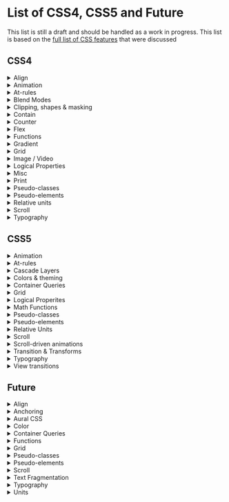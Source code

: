 # List of CSS4, CSS5 and Future

This list is still a draft and should be handled as a work in progress.
This list is based on
the [full list of CSS features](https://docs.google.com/spreadsheets/d/1_zDofLl3nJiNAV2Cn1x-59f4NFE_p-y5_IYjIzKNK6k/edit#gid=0)
that were discussed

## CSS4

<details>
  <summary>Align</summary>

| Property                                                                            | Notes |
|-------------------------------------------------------------------------------------|-------|
| [align-content](https://developer.mozilla.org/en-US/docs/Web/CSS/align-content)     |       |
| [align-items](https://developer.mozilla.org/en-US/docs/Web/CSS/align-items)         |       |
| [align-self](https://developer.mozilla.org/en-US/docs/Web/CSS/align-self)           |       |
| [gap](https://developer.mozilla.org/en-US/docs/Web/CSS/gap)                         |       |
| [justify-content](https://developer.mozilla.org/en-US/docs/Web/CSS/justify-content) |       |
| [justify-items](https://developer.mozilla.org/en-US/docs/Web/CSS/justify-items)     |       |
| [justify-self](https://developer.mozilla.org/en-US/docs/Web/CSS/justify-self)       |       |
| [order](https://developer.mozilla.org/en-US/docs/Web/CSS/order)                     |       |
| [place-content](https://developer.mozilla.org/en-US/docs/Web/CSS/place-content)     |       |
| [place-items](https://developer.mozilla.org/en-US/docs/Web/CSS/place-items)         |       |
| [place-self](https://developer.mozilla.org/en-US/docs/Web/CSS/place-self)           |       |
| [row-gap](https://developer.mozilla.org/en-US/docs/Web/CSS/row-gap)                 |       |

</details>

<details>
  <summary>Animation</summary>

| Property                                                                        | Notes |
|---------------------------------------------------------------------------------|-------|
| [offset](https://developer.mozilla.org/en-US/docs/Web/CSS/offset)               |       |
| [ray()](https://developer.mozilla.org/en-US/docs/Web/CSS/ray)                   |       |
| [transform-box](https://developer.mozilla.org/en-US/docs/Web/CSS/transform-box) |       |
| [will-change](https://developer.mozilla.org/en-US/docs/Web/CSS/will-change)     |       |

</details>

<details>
  <summary>At-rules</summary>

| Property                                                                                    | Notes |
|---------------------------------------------------------------------------------------------|-------|
| [@forced-colors](https://developer.mozilla.org/en-US/docs/Web/CSS/@media/forced-colors)     |       |
| @media range-syntax                                                                         |       |
| [@supports](https://developer.mozilla.org/en-US/docs/Web/CSS/@supports)                     |       |
| [forced-color-adjust](https://developer.mozilla.org/en-US/docs/Web/CSS/forced-color-adjust) |       |

</details>

<details>
  <summary>Blend Modes</summary>

| Property                                                                | Notes |
|-------------------------------------------------------------------------|-------|
| [isolation](https://developer.mozilla.org/en-US/docs/Web/CSS/isolation) |       |

</details>

<details>
  <summary>Clipping, shapes & masking</summary>

| Property                                                                                        | Notes |
|-------------------------------------------------------------------------------------------------|-------|
| [circle()](https://developer.mozilla.org/en-US/docs/Web/CSS/basic-shape/circle)                 |       |
| [clip-path](https://developer.mozilla.org/en-US/docs/Web/CSS/clip-path)                         |       |
| [ellipse()](https://developer.mozilla.org/en-US/docs/Web/CSS/basic-shape/ellipse)               |       |
| [mask-mode](https://developer.mozilla.org/en-US/docs/Web/CSS/mask-mode)                         |       |
| [shape-image-threshold](https://developer.mozilla.org/en-US/docs/Web/CSS/shape-image-threshold) |       |
| [shape-margin](https://developer.mozilla.org/en-US/docs/Web/CSS/shape-margin)                   |       |
| [shape-outside](https://developer.mozilla.org/en-US/docs/Web/CSS/shape-outside)                 |       |

</details>

<details>
  <summary>Contain</summary>

| Property                                                            | Notes |
|---------------------------------------------------------------------|-------|
| [contain](https://developer.mozilla.org/en-US/docs/Web/CSS/contain) |       |

</details>

<details>
  <summary>Counter</summary>

| Property                                                                                              | Notes |
|-------------------------------------------------------------------------------------------------------|-------|
| [@counter-style](https://developer.mozilla.org/en-US/docs/Web/CSS/@counter-style)                     |       |
| [counter-set](https://developer.mozilla.org/en-US/docs/Web/CSS/counter-set)                           |       |
| [fallback (@counter-style)](https://developer.mozilla.org/en-US/docs/Web/CSS/@counter-style/fallback) |       |
| [suffix (@counter-style)](https://developer.mozilla.org/en-US/docs/Web/CSS/@counter-style/suffix)     |       |
| [symbols (@counter-style)](https://developer.mozilla.org/en-US/docs/Web/CSS/@counter-style/symbols)   |       |
| [symbols()](https://developer.mozilla.org/en-US/docs/Web/CSS/symbols)                                 |       |
| [system (@counter-style)](https://developer.mozilla.org/en-US/docs/Web/CSS/@counter-style/system)     |       |

</details>

<details>
  <summary>Flex</summary>

| Property                                                                          | Notes |
|-----------------------------------------------------------------------------------|-------|
| [flex](https://developer.mozilla.org/en-US/docs/Web/CSS/flex)                     |       |
| flex_value#fr                                                                     |       |
| [flex-basis](https://developer.mozilla.org/en-US/docs/Web/CSS/flex-basis)         |       |
| [flex-direction](https://developer.mozilla.org/en-US/docs/Web/CSS/flex-direction) |       |
| [flex-flow](https://developer.mozilla.org/en-US/docs/Web/CSS/flex-flow)           |       |
| [flex-grow](https://developer.mozilla.org/en-US/docs/Web/CSS/flex-grow)           |       |
| [flex-shrink](https://developer.mozilla.org/en-US/docs/Web/CSS/flex-shrink)       |       |
| [flex-wrap](https://developer.mozilla.org/en-US/docs/Web/CSS/flex-wrap)           |       |

</details>

<details>
  <summary>Functions</summary>

| Property                                                                               | Notes |
|----------------------------------------------------------------------------------------|-------|
| [clamp()](https://developer.mozilla.org/en-US/docs/Web/CSS/clamp)                      |       |
| [env()](https://developer.mozilla.org/en-US/docs/Web/CSS/env)                          |       |
| [fit-content](https://developer.mozilla.org/en-US/docs/Web/CSS/fit-content)            |       |
| [fit-content()](https://developer.mozilla.org/en-US/docs/Web/CSS/fit-content_function) |       |
| [max()](https://developer.mozilla.org/en-US/docs/Web/CSS/max)                          |       |
| [min()](https://developer.mozilla.org/en-US/docs/Web/CSS/min)                          |       |
| [minmax()](https://developer.mozilla.org/en-US/docs/Web/CSS/minmax)                    |       |
| [repeat()](https://developer.mozilla.org/en-US/docs/Web/CSS/repeat)                    |       |
| [var(), --*](https://developer.mozilla.org/en-US/docs/Web/CSS/var)                     |       |

</details>

<details>
  <summary>Gradient</summary>

| Property                                                                                     | Notes |
|----------------------------------------------------------------------------------------------|-------|
| [conic-gradient()](https://developer.mozilla.org/en-US/docs/Web/CSS/gradient/conic-gradient) |       |

</details>

<details>
  <summary>Grid</summary>

| Property                                                                                        | Notes |
|-------------------------------------------------------------------------------------------------|-------|
| [grid](https://developer.mozilla.org/en-US/docs/Web/CSS/grid)                                   |       |
| [grid-area](https://developer.mozilla.org/en-US/docs/Web/CSS/grid-area)                         |       |
| [grid-auto-columns](https://developer.mozilla.org/en-US/docs/Web/CSS/grid-auto-columns)         |       |
| [grid-auto-flow](https://developer.mozilla.org/en-US/docs/Web/CSS/grid-auto-flow)               |       |
| [grid-auto-rows](https://developer.mozilla.org/en-US/docs/Web/CSS/grid-auto-rows)               |       |
| [grid-column](https://developer.mozilla.org/en-US/docs/Web/CSS/grid-column)                     |       |
| [grid-column-end](https://developer.mozilla.org/en-US/docs/Web/CSS/grid-column-end)             |       |
| [grid-column-start](https://developer.mozilla.org/en-US/docs/Web/CSS/grid-column-start)         |       |
| [grid-row](https://developer.mozilla.org/en-US/docs/Web/CSS/grid-row)                           |       |
| [grid-row-end](https://developer.mozilla.org/en-US/docs/Web/CSS/grid-row-end)                   |       |
| [grid-row-start](https://developer.mozilla.org/en-US/docs/Web/CSS/grid-row-start)               |       |
| [grid-template](https://developer.mozilla.org/en-US/docs/Web/CSS/grid-template)                 |       |
| [grid-template-areas](https://developer.mozilla.org/en-US/docs/Web/CSS/grid-template-areas)     |       |
| [grid-template-columns](https://developer.mozilla.org/en-US/docs/Web/CSS/grid-template-columns) |       |
| [grid-template-rows](https://developer.mozilla.org/en-US/docs/Web/CSS/grid-template-rows)       |       |

</details>

<details>
  <summary>Image / Video</summary>

| Property                                                                               | Notes |
|----------------------------------------------------------------------------------------|-------|
| [aspect-ratio](https://developer.mozilla.org/en-US/docs/Web/CSS/aspect-ratio)          |       |
| [cross-fade()](https://developer.mozilla.org/en-US/docs/Web/CSS/cross-fade)            |       |
| [image-orientation](https://developer.mozilla.org/en-US/docs/Web/CSS/image-orientatio) |       |
| [image-resolution](https://developer.mozilla.org/en-US/docs/Web/CSS/image-resolution)  |       |
| [image-set()](https://developer.mozilla.org/en-US/docs/Web/CSS/image/image-set)        |       |

</details>

<details>
  <summary>Logical Properties</summary>

| Property                                                                                                  | Notes |
|-----------------------------------------------------------------------------------------------------------|-------|
| [block-size](https://developer.mozilla.org/en-US/docs/Web/CSS/block-size)                                 |       |
| [border-block](https://developer.mozilla.org/en-US/docs/Web/CSS/border-block)                             |       |
| [border-block-color](https://developer.mozilla.org/en-US/docs/Web/CSS/border-block-color)                 |       |
| [border-block-end](https://developer.mozilla.org/en-US/docs/Web/CSS/border-block-end)                     |       |
| [border-block-end-color](https://developer.mozilla.org/en-US/docs/Web/CSS/border-block-end-color)         |       |
| [border-block-end-style](https://developer.mozilla.org/en-US/docs/Web/CSS/border-block-end-style)         |       |
| [border-block-end-width](https://developer.mozilla.org/en-US/docs/Web/CSS/border-block-end-width)         |       |
| [border-block-start](https://developer.mozilla.org/en-US/docs/Web/CSS/border-block-start)                 |       |
| [border-block-start-color](https://developer.mozilla.org/en-US/docs/Web/CSS/border-block-start-color)     |       |
| [border-block-start-style](https://developer.mozilla.org/en-US/docs/Web/CSS/border-block-start-style)     |       |
| [border-block-start-width](https://developer.mozilla.org/en-US/docs/Web/CSS/border-block-start-width)     |       |
| [border-block-style](https://developer.mozilla.org/en-US/docs/Web/CSS/border-block-style)                 |       |
| [border-block-width](https://developer.mozilla.org/en-US/docs/Web/CSS/border-block-width)                 |       |
| [border-end-end-radius](https://developer.mozilla.org/en-US/docs/Web/CSS/border-end-end-radius)           |       |
| [border-end-start-radius](https://developer.mozilla.org/en-US/docs/Web/CSS/border-end-start-radius)       |       |
| [border-inline](https://developer.mozilla.org/en-US/docs/Web/CSS/border-inline)                           |       |
| [border-inline-color](https://developer.mozilla.org/en-US/docs/Web/CSS/border-inline-color)               |       |
| [border-inline-end](https://developer.mozilla.org/en-US/docs/Web/CSS/border-inline-end)                   |       |
| [border-inline-end-color](https://developer.mozilla.org/en-US/docs/Web/CSS/border-inline-end-color)       |       |
| [border-inline-end-style](https://developer.mozilla.org/en-US/docs/Web/CSS/border-inline-end-style)       |       |
| [border-inline-end-width](https://developer.mozilla.org/en-US/docs/Web/CSS/border-inline-end-width)       |       |
| [border-inline-start](https://developer.mozilla.org/en-US/docs/Web/CSS/border-inline-start)               |       |
| [border-inline-start-color](https://developer.mozilla.org/en-US/docs/Web/CSS/border-inline-start-color)   |       |
| [border-inline-start-style](https://developer.mozilla.org/en-US/docs/Web/CSS/border-inline-start-style)   |       |
| [border-inline-start-width](https://developer.mozilla.org/en-US/docs/Web/CSS/border-inline-start-width)   |       |
| [border-inline-style](https://developer.mozilla.org/en-US/docs/Web/CSS/border-inline-style)               |       |
| [border-inline-width](https://developer.mozilla.org/en-US/docs/Web/CSS/border-inline-width)               |       |
| [border-start-end-radius](https://developer.mozilla.org/en-US/docs/Web/CSS/border-start-end-radius)       |       |
| [border-start-start-radius](https://developer.mozilla.org/en-US/docs/Web/CSS/border-start-start-radius)   |       |
| [inline-size](https://developer.mozilla.org/en-US/docs/Web/CSS/inline-size)                               |       |
| [margin-block](https://developer.mozilla.org/en-US/docs/Web/CSS/margin-block)                             |       |
| [margin-block-end](https://developer.mozilla.org/en-US/docs/Web/CSS/margin-block-end)                     |       |
| [margin-block-start](https://developer.mozilla.org/en-US/docs/Web/CSS/margin-block-start)                 |       |
| [margin-inline](https://developer.mozilla.org/en-US/docs/Web/CSS/margin-inline)                           |       |
| [margin-inline-end](https://developer.mozilla.org/en-US/docs/Web/CSS/margin-inline-end)                   |       |
| [margin-inline-start](https://developer.mozilla.org/en-US/docs/Web/CSS/margin-inline-start)               |       |
| [max-block-size](https://developer.mozilla.org/en-US/docs/Web/CSS/max-block-size)                         |       |
| [max-inline-size](https://developer.mozilla.org/en-US/docs/Web/CSS/max-inline-size)                       |       |
| [min-block-size](https://developer.mozilla.org/en-US/docs/Web/CSS/min-block-size)                         |       |
| [min-inline-size](https://developer.mozilla.org/en-US/docs/Web/CSS/min-inline-size)                       |       |
| [overflow-block](https://developer.mozilla.org/en-US/docs/Web/CSS/overflow-block)                         |       |
| [overflow-inline](https://developer.mozilla.org/en-US/docs/Web/CSS/overflow-inline)                       |       |
| [overscroll-behavior-block](https://developer.mozilla.org/en-US/docs/Web/CSS/overscroll-behavior-block)   |       |
| [overscroll-behavior-inline](https://developer.mozilla.org/en-US/docs/Web/CSS/overscroll-behavior-inline) |       |
| [padding-block](https://developer.mozilla.org/en-US/docs/Web/CSS/padding-block)                           |       |
| [padding-block-end](https://developer.mozilla.org/en-US/docs/Web/CSS/padding-block-end)                   |       |
| [padding-block-start](https://developer.mozilla.org/en-US/docs/Web/CSS/padding-block-start)               |       |
| [padding-inline](https://developer.mozilla.org/en-US/docs/Web/CSS/padding-inline)                         |       |
| [padding-inline-end](https://developer.mozilla.org/en-US/docs/Web/CSS/padding-inline-end)                 |       |
| [padding-inline-start](https://developer.mozilla.org/en-US/docs/Web/CSS/padding-inline-start)             |       |
| [writing-mode](https://developer.mozilla.org/en-US/docs/Web/CSS/writing-mode)                             |       |

</details>

<details>
  <summary>Misc</summary>

| Property                                                                      | Notes |
|-------------------------------------------------------------------------------|-------|
| [all](https://developer.mozilla.org/en-US/docs/Web/CSS/all)                   |       |
| caret                                                                         |       |
| [caret-color](https://developer.mozilla.org/en-US/docs/Web/CSS/caret-color)   |       |
| caret-shape                                                                   |       |
| [touch-action](https://developer.mozilla.org/en-US/docs/Web/CSS/touch-action) |       |
| [unset](https://developer.mozilla.org/en-US/docs/Web/CSS/unset)               |       |
| [user-select](https://developer.mozilla.org/en-US/docs/Web/CSS/user-select)   |       |
| [revert](https://developer.mozilla.org/en-US/docs/Web/CSS/revert)             |       |

</details>

<details>
  <summary>Print</summary>

| Property                                                                                            | Notes |
|-----------------------------------------------------------------------------------------------------|-------|
| [page-orientation (@page)](https://developer.mozilla.org/en-US/docs/Web/CSS/@page/page-orientation) |       |
| [print-color-adjust](https://developer.mozilla.org/en-US/docs/Web/CSS/print-color-adjust)           |       |

</details>

<details>
  <summary>Pseudo-classes</summary>

| Property                                                                          | Notes |
|-----------------------------------------------------------------------------------|-------|
| [:current](https://developer.mozilla.org/en-US/docs/Web/CSS/:current)             |       |
| [:defined](https://developer.mozilla.org/en-US/docs/Web/CSS/:defined)             |       |
| [:dir](https://developer.mozilla.org/en-US/docs/Web/CSS/:dir)                     |       |
| [:focus-visible](https://developer.mozilla.org/en-US/docs/Web/CSS/:focus-visible) |       |
| [:focus-within](https://developer.mozilla.org/en-US/docs/Web/CSS/:focus-within)   |       |
| [:fullscreen](https://developer.mozilla.org/en-US/docs/Web/CSS/:fullscreen)       |       |
| [:future](https://developer.mozilla.org/en-US/docs/Web/CSS/:future)               |       |
| [:host-context()](https://developer.mozilla.org/en-US/docs/Web/CSS/:host-context) |       |
| [:host()](https://developer.mozilla.org/en-US/docs/Web/CSS/:host_function)        |       |
| [:paused](https://developer.mozilla.org/en-US/docs/Web/CSS/:paused)               |       |
| [:playing](https://developer.mozilla.org/en-US/docs/Web/CSS/:playing)             |       |
| [:user-invalid](https://developer.mozilla.org/en-US/docs/Web/CSS/:user-invalid)   |       |
| [:user-valid](https://developer.mozilla.org/en-US/docs/Web/CSS/:user-valid)       |       |

</details>

<details>
  <summary>Pseudo-elements</summary>

| Property                                                                      | Notes |
|-------------------------------------------------------------------------------|-------|
| [::backdrop](https://developer.mozilla.org/en-US/docs/Web/CSS/::backdrop)     |       |
| [::cue](https://developer.mozilla.org/en-US/docs/Web/CSS/::cue)               |       |
| [::cue-region](https://developer.mozilla.org/en-US/docs/Web/CSS/::cue-region) |       |
| [::part](https://developer.mozilla.org/en-US/docs/Web/CSS/::part)             |       |
| [::slotted](https://developer.mozilla.org/en-US/docs/Web/CSS/::slotted)       |       |

</details>

<details>
  <summary>Relative units</summary>

| Property                                                                                                       | Notes |
|----------------------------------------------------------------------------------------------------------------|-------|
| [length#vb](https://developer.mozilla.org/en-US/docs/Web/CSS/length#relative_length_units_based_on_viewport)   |       |
| [length#vh](https://developer.mozilla.org/en-US/docs/Web/CSS/length#relative_length_units_based_on_viewport)   |       |
| [length#vi](https://developer.mozilla.org/en-US/docs/Web/CSS/length#relative_length_units_based_on_viewport)   |       |
| [length#vmax](https://developer.mozilla.org/en-US/docs/Web/CSS/length#relative_length_units_based_on_viewport) |       |
| [length#vmin](https://developer.mozilla.org/en-US/docs/Web/CSS/length#relative_length_units_based_on_viewport) |       |
| [length#vw](https://developer.mozilla.org/en-US/docs/Web/CSS/length#relative_length_units_based_on_viewport)   |       |

</details>

<details>
  <summary>Scroll</summary>

| Property                                                                                                    | Notes |
|-------------------------------------------------------------------------------------------------------------|-------|
| [overflow-anchor](https://developer.mozilla.org/en-US/docs/Web/CSS/overflow-anchor)                         |       |
| [overscroll-behavior](https://developer.mozilla.org/en-US/docs/Web/CSS/overscroll-behavior)                 |       |
| [overscroll-behavior-x](https://developer.mozilla.org/en-US/docs/Web/CSS/overscroll-behavior-x)             |       |
| [overscroll-behavior-y](https://developer.mozilla.org/en-US/docs/Web/CSS/overscroll-behavior-y)             |       |
| [scroll-behavior](https://developer.mozilla.org/en-US/docs/Web/CSS/scroll-behavior)                         |       |
| [scroll-margin](https://developer.mozilla.org/en-US/docs/Web/CSS/scroll-margin)                             |       |
| [scroll-margin-block](https://developer.mozilla.org/en-US/docs/Web/CSS/scroll-margin-block)                 |       |
| [scroll-margin-block-end](https://developer.mozilla.org/en-US/docs/Web/CSS/scroll-margin-block-end)         |       |
| [scroll-margin-block-start](https://developer.mozilla.org/en-US/docs/Web/CSS/scroll-margin-block-start)     |       |
| [scroll-margin-bottom](https://developer.mozilla.org/en-US/docs/Web/CSS/scroll-margin-bottom)               |       |
| [scroll-margin-inline](https://developer.mozilla.org/en-US/docs/Web/CSS/scroll-margin-inline)               |       |
| [scroll-margin-inline-end](https://developer.mozilla.org/en-US/docs/Web/CSS/scroll-margin-inline-end)       |       |
| [scroll-margin-inline-start](https://developer.mozilla.org/en-US/docs/Web/CSS/scroll-margin-inline-start)   |       |
| [scroll-margin-left](https://developer.mozilla.org/en-US/docs/Web/CSS/scroll-margin-left)                   |       |
| [scroll-margin-right](https://developer.mozilla.org/en-US/docs/Web/CSS/scroll-margin-right)                 |       |
| [scroll-margin-top](https://developer.mozilla.org/en-US/docs/Web/CSS/scroll-margin-top)                     |       |
| [scroll-padding](https://developer.mozilla.org/en-US/docs/Web/CSS/scroll-padding)                           |       |
| [scroll-padding-block](https://developer.mozilla.org/en-US/docs/Web/CSS/scroll-padding-block)               |       |
| [scroll-padding-block-end](https://developer.mozilla.org/en-US/docs/Web/CSS/scroll-padding-block-end)       |       |
| [scroll-padding-block-start](https://developer.mozilla.org/en-US/docs/Web/CSS/scroll-padding-block-start)   |       |
| [scroll-padding-bottom](https://developer.mozilla.org/en-US/docs/Web/CSS/scroll-padding-bottom)             |       |
| [scroll-padding-inline](https://developer.mozilla.org/en-US/docs/Web/CSS/scroll-padding-inline)             |       |
| [scroll-padding-inline-end](https://developer.mozilla.org/en-US/docs/Web/CSS/scroll-padding-inline-end)     |       |
| [scroll-padding-inline-start](https://developer.mozilla.org/en-US/docs/Web/CSS/scroll-padding-inline-start) |       |
| [scroll-padding-left](https://developer.mozilla.org/en-US/docs/Web/CSS/scroll-padding-left)                 |       |
| [scroll-padding-right](https://developer.mozilla.org/en-US/docs/Web/CSS/scroll-padding-right)               |       |
| [scroll-padding-top](https://developer.mozilla.org/en-US/docs/Web/CSS/scroll-padding-top)                   |       |
| [scroll-snap-align](https://developer.mozilla.org/en-US/docs/Web/CSS/scroll-snap-align)                     |       |
| [scroll-snap-stop](https://developer.mozilla.org/en-US/docs/Web/CSS/scroll-snap-stop)                       |       |
| [scroll-snap-type](https://developer.mozilla.org/en-US/docs/Web/CSS/scroll-snap-type)                       |       |

</details>


<details>
  <summary>Typography</summary>

| Property                                                                                                                  | Notes |
|---------------------------------------------------------------------------------------------------------------------------|-------|
| @annotation                                                                                                               |       |
| @character-variant                                                                                                        |       |
| [@font-feature-values](https://developer.mozilla.org/en-US/docs/Web/CSS/@font-feature-values)                             |       |
| [@font-palette-values](https://developer.mozilla.org/en-US/docs/Web/CSS/@font-palette-values)                             |       |
| @ornaments                                                                                                                |       |
| @styleset                                                                                                                 |       |
| @stylistic                                                                                                                |       |
| @swash                                                                                                                    |       |
| [-webkit-line-clamp](https://developer.mozilla.org/en-US/docs/Web/CSS/-webkit-line-clamp)                                 |       |
| annotation()                                                                                                              |       |
| [base-palette (@font-palette-values)](https://developer.mozilla.org/en-US/docs/Web/CSS/@font-palette-values/base-palette) |       |
| character-variant()                                                                                                       |       |
| [local()](https://developer.mozilla.org/en-US/docs/Web/CSS/@font-face)                                                    |       |
| [font-family (@font-palette-values)](https://developer.mozilla.org/en-US/docs/Web/CSS/@font-palette-values)               |       |
| [font-optical-sizing](https://developer.mozilla.org/en-US/docs/Web/CSS/font-optical-sizing)                               |       |
| [font-palette](https://developer.mozilla.org/en-US/docs/Web/CSS/font-palette)                                             |       |
| [font-synthesis](https://developer.mozilla.org/en-US/docs/Web/CSS/font-synthesis)                                         |       |
| [font-synthesis-small-caps](https://developer.mozilla.org/en-US/docs/Web/CSS/font-synthesis-small-caps)                   |       |
| [font-synthesis-style](https://developer.mozilla.org/en-US/docs/Web/CSS/font-synthesis-style)                             |       |
| [font-synthesis-weight](https://developer.mozilla.org/en-US/docs/Web/CSS/font-synthesis-weight)                           |       |
| [font-variant](https://developer.mozilla.org/en-US/docs/Web/CSS/font-variant)                                             |       |
| [font-variant (@font-face)](https://developer.mozilla.org/en-US/docs/Web/CSS/@font-face)                                  |       |
| [font-variant-alternates](https://developer.mozilla.org/en-US/docs/Web/CSS/font-variant-alternates)                       |       |
| [font-variant-caps](https://developer.mozilla.org/en-US/docs/Web/CSS/font-variant-caps)                                   |       |
| [font-variant-east-asian](https://developer.mozilla.org/en-US/docs/Web/CSS/font-variant-east-asian)                       |       |
| [font-variant-emoji](https://developer.mozilla.org/en-US/docs/Web/CSS/font-variant-emoji)                                 |       |
| [font-variant-ligatures](https://developer.mozilla.org/en-US/docs/Web/CSS/font-variant-ligatures)                         |       |
| [font-variant-numeric](https://developer.mozilla.org/en-US/docs/Web/CSS/font-variant-numeric)                             |       |
| [font-variant-position](https://developer.mozilla.org/en-US/docs/Web/CSS/font-variant-position)                           |       |
| [font-variation-settings](https://developer.mozilla.org/en-US/docs/Web/CSS/font-variation-settings)                       |       |
| [font-variation-settings (@font-face)](https://developer.mozilla.org/en-US/docs/Web/CSS/@font-face)                       |       |
| [hanging-punctuation](https://developer.mozilla.org/en-US/docs/Web/CSS/hanging-punctuation)                               |       |
| [hyphens](https://developer.mozilla.org/en-US/docs/Web/CSS/hyphens)                                                       |       |
| [line-gap-override (@font-face)](https://developer.mozilla.org/en-US/docs/Web/CSS/@font-face)                             |       |
| styleset()                                                                                                                |       |
| stylistic()                                                                                                               |       |
| swash()                                                                                                                   |       |
| [text-combine-upright](https://developer.mozilla.org/en-US/docs/Web/CSS/text-combine-upright)                             |       |
| [text-decoration-color](https://developer.mozilla.org/en-US/docs/Web/CSS/text-decoration-color)                           |       |
| [text-decoration-line](https://developer.mozilla.org/en-US/docs/Web/CSS/text-decoration-line)                             |       |
| [text-decoration-skip](https://developer.mozilla.org/en-US/docs/Web/CSS/text-decoration-skip)                             |       |
| [text-decoration-skip-ink](https://developer.mozilla.org/en-US/docs/Web/CSS/text-decoration-skip-ink)                     |       |
| [text-decoration-style](https://developer.mozilla.org/en-US/docs/Web/CSS/text-decoration-style)                           |       |
| [text-decoration-thickness](https://developer.mozilla.org/en-US/docs/Web/CSS/text-decoration-thickness)                   |       |
| [text-emphasis](https://developer.mozilla.org/en-US/docs/Web/CSS/text-emphasis)                                           |       |
| [text-emphasis-color](https://developer.mozilla.org/en-US/docs/Web/CSS/text-emphasis-color)                               |       |
| [text-emphasis-position](https://developer.mozilla.org/en-US/docs/Web/CSS/text-emphasis-position)                         |       |
| [text-emphasis-style](https://developer.mozilla.org/en-US/docs/Web/CSS/text-emphasis-style)                               |       |
| [text-orientation](https://developer.mozilla.org/en-US/docs/Web/CSS/text-orientation)                                     |       |
| [text-underline-offset](https://developer.mozilla.org/en-US/docs/Web/CSS/text-underline-offset)                           |       |
| [text-underline-position](https://developer.mozilla.org/en-US/docs/Web/CSS/text-underline-position)                       |       |
| ornaments()                                                                                                               |       |

</details>

## CSS5

<details>
  <summary>Animation</summary>

| Property                                                                                        | Notes |
|-------------------------------------------------------------------------------------------------|-------|
| [animation-composition](https://developer.mozilla.org/en-US/docs/Web/CSS/animation-composition) |       |
| [offset-anchor](https://developer.mozilla.org/en-US/docs/Web/CSS/offset-anchor)                 |       |
| [offset-distance](https://developer.mozilla.org/en-US/docs/Web/CSS/offset-distance)             |       |
| [offset-path](https://developer.mozilla.org/en-US/docs/Web/CSS/offset-path)                     |       |
| [offset-position](https://developer.mozilla.org/en-US/docs/Web/CSS/offset-position)             |       |
| [offset-rotate](https://developer.mozilla.org/en-US/docs/Web/CSS/offset-rotate)                 |       |

</details>

<details>
  <summary>At-rules</summary>

| Property                                                                                                                        | Notes |
|---------------------------------------------------------------------------------------------------------------------------------|-------|
| @custom-media                                                                                                                   |       |
| [@layer](https://developer.mozilla.org/en-US/docs/Web/CSS/@layer)                                                               |       |
| [@scope](https://developer.mozilla.org/en-US/docs/Web/CSS/@scope)                                                               |       |
| [@scope :scope](https://developer.mozilla.org/en-US/docs/Web/CSS/:scope)                                                        |       |
| [@starting-style](https://developer.mozilla.org/en-US/docs/Web/CSS/@starting-style)                                             |       |
| [@supports selector()](https://developer.mozilla.org/en-US/docs/Web/CSS/@supports)                                              |       |
| [override-colors (@font-palette-values)](https://developer.mozilla.org/en-US/docs/Web/CSS/@font-palette-values/override-colors) |       |
| [syntax (@property)](https://developer.mozilla.org/en-US/docs/Web/CSS/@property)                                                |       |

</details>

<details>
  <summary>Cascade Layers</summary>

| Property                                                                      | Notes |
|-------------------------------------------------------------------------------|-------|
| [layer()](https://developer.mozilla.org/en-US/docs/Web/CSS/@layer)            |       |
| [layer() (@import)](https://developer.mozilla.org/en-US/docs/Web/CSS/@layer)  |       |
| [revert-layer](https://developer.mozilla.org/en-US/docs/Web/CSS/revert-layer) |       |

</details>

<details>
  <summary>Colors & theming</summary>

| Property                                                                                                                                    | Notes |
|---------------------------------------------------------------------------------------------------------------------------------------------|-------|
| [accent-color](https://developer.mozilla.org/en-US/docs/Web/CSS/accent-color)                                                               |       |
| [color-scheme](https://developer.mozilla.org/en-US/docs/Web/CSS/color-scheme)                                                               |       |
| [color-mix()](https://developer.mozilla.org/en-US/docs/Web/CSS/color_value/color-mix)                                                       |       |
| [color() - display-p3, rec2020, a98, prophoto, xyz, xyz-d50, xyz-d65](https://developer.mozilla.org/en-US/docs/Web/CSS/color_value/color)   |       |
| [color(from ...) - relative color syntax](https://developer.mozilla.org/en-US/docs/Web/CSS/color_value/color)                               |       |
| [Hue interpolation (gradients "in" syntax, "hue longer" syntax)](https://developer.mozilla.org/en-US/docs/Web/CSS/hue-interpolation-method) |       |
| [hwb()](https://developer.mozilla.org/en-US/docs/Web/CSS/color_value/hwb)                                                                   |       |
| [oklab()](https://developer.mozilla.org/en-US/docs/Web/CSS/color_value/oklab)                                                               |       |
| [oklch()](https://developer.mozilla.org/en-US/docs/Web/CSS/color_value/oklch)                                                               |       |
| [lab()](https://developer.mozilla.org/en-US/docs/Web/CSS/color_value/lab)                                                                   |       |
| [lch()](https://developer.mozilla.org/en-US/docs/Web/CSS/color_value/lch)                                                                   |       |

</details>

<details>
  <summary>Container Queries</summary>

| Property                                                                                                                                                   | Notes |
|------------------------------------------------------------------------------------------------------------------------------------------------------------|-------|
| [length#cqw, cqi, cqb, cqh, cqmax, cqmin](https://developer.mozilla.org/en-US/docs/Web/CSS/CSS_containment/Container_queries#container_query_length_units) |       |
| [contain-intrinsic-block-size](https://developer.mozilla.org/en-US/docs/Web/CSS/contain-intrinsic-block-size)                                              |       |
| [contain-intrinsic-height](https://developer.mozilla.org/en-US/docs/Web/CSS/contain-intrinsic-height)                                                      |       |
| [contain-intrinsic-inline-size](https://developer.mozilla.org/en-US/docs/Web/CSS/contain-intrinsic-inline-size)                                            |       |
| [contain-intrinsic-size](https://developer.mozilla.org/en-US/docs/Web/CSS/contain-intrinsic-size)                                                          |       |
| [contain-intrinsic-width](https://developer.mozilla.org/en-US/docs/Web/CSS/contain-intrinsic-width)                                                        |       |
| [container](https://developer.mozilla.org/en-US/docs/Web/CSS/container)                                                                                    |       |
| [container-name](https://developer.mozilla.org/en-US/docs/Web/CSS/container-name)                                                                          |       |
| [container-type](https://developer.mozilla.org/en-US/docs/Web/CSS/container-type)                                                                          |       |

</details>

<details>
  <summary>Grid</summary>

| Property                                                                            | Notes |
|-------------------------------------------------------------------------------------|-------|
| [Subgrid](https://developer.mozilla.org/en-US/docs/Web/CSS/CSS_grid_layout/Subgrid) |       |

</details>

<details>
  <summary>Logical Properites</summary>

| Property                                                                                  | Notes |
|-------------------------------------------------------------------------------------------|-------|
| [inset](https://developer.mozilla.org/en-US/docs/Web/CSS/inset)                           |       |
| [inset-block](https://developer.mozilla.org/en-US/docs/Web/CSS/inset-block)               |       |
| [inset-block-end](https://developer.mozilla.org/en-US/docs/Web/CSS/inset-block-end)       |       |
| [inset-block-start](https://developer.mozilla.org/en-US/docs/Web/CSS/inset-block-start)   |       |
| [inset-inline](https://developer.mozilla.org/en-US/docs/Web/CSS/inset-inline)             |       |
| [inset-inline-end](https://developer.mozilla.org/en-US/docs/Web/CSS/inset-inline-end)     |       |
| [inset-inline-start](https://developer.mozilla.org/en-US/docs/Web/CSS/inset-inline-start) |       |

</details>

<details>
  <summary>Math Functions</summary>

| Property                                                          | Notes |
|-------------------------------------------------------------------|-------|
| [abs()](https://developer.mozilla.org/en-US/docs/Web/CSS/abs)     |       |
| [acos()](https://developer.mozilla.org/en-US/docs/Web/CSS/acos)   |       |
| [asin()](https://developer.mozilla.org/en-US/docs/Web/CSS/asin)   |       |
| [atan()](https://developer.mozilla.org/en-US/docs/Web/CSS/atan)   |       |
| [atan2()](https://developer.mozilla.org/en-US/docs/Web/CSS/atan2) |       |
| [cos()](https://developer.mozilla.org/en-US/docs/Web/CSS/cos)     |       |
| [exp()](https://developer.mozilla.org/en-US/docs/Web/CSS/exp)     |       |
| [hypot()](https://developer.mozilla.org/en-US/docs/Web/CSS/hypot) |       |
| [log()](https://developer.mozilla.org/en-US/docs/Web/CSS/log)     |       |
| [mod()](https://developer.mozilla.org/en-US/docs/Web/CSS/mod)     |       |
| [pow()](https://developer.mozilla.org/en-US/docs/Web/CSS/pow)     |       |
| [rem()](https://developer.mozilla.org/en-US/docs/Web/CSS/rem)     |       |
| [round()](https://developer.mozilla.org/en-US/docs/Web/CSS/round) |       |
| [sin()](https://developer.mozilla.org/en-US/docs/Web/CSS/sin)     |       |
| [sign()](https://developer.mozilla.org/en-US/docs/Web/CSS/sign)   |       |
| [sqrt()](https://developer.mozilla.org/en-US/docs/Web/CSS/sqrt)   |       |
| [tan()](https://developer.mozilla.org/en-US/docs/Web/CSS/tan)     |       |

</details>

<details>
  <summary>Pseudo-classes</summary>

| Property                                                                                                  | Notes |
|-----------------------------------------------------------------------------------------------------------|-------|
| [:has()](https://developer.mozilla.org/en-US/docs/Web/CSS/:has)                                           |       |
| [:is()](https://developer.mozilla.org/en-US/docs/Web/CSS/:is)                                             |       |
| [:nth-child(An+B [of S]?)](https://developer.mozilla.org/en-US/docs/Web/CSS/:nth-child#using_of_selector) |       |
| [:picture-in-picture](https://developer.mozilla.org/en-US/docs/Web/CSS/:picture-in-picture)               |       |
| [:popover-open](https://developer.mozilla.org/en-US/docs/Web/CSS/:popover-open)                           |       |
| [:where()](https://developer.mozilla.org/en-US/docs/Web/CSS/:where)                                       |       |

</details>

<details>
  <summary>Pseudo-elements</summary>

| Property                                                                              | Notes |
|---------------------------------------------------------------------------------------|-------|
| [::grammar-error](https://developer.mozilla.org/en-US/docs/Web/CSS/::grammar-error)   |       |
| [::marker](https://developer.mozilla.org/en-US/docs/Web/CSS/::marker)                 |       |
| [::spelling-error](https://developer.mozilla.org/en-US/docs/Web/CSS/::spelling-error) |       |

</details>

<details>
  <summary>Relative Units</summary>

| Property                                                                                                                                   | Notes |
|--------------------------------------------------------------------------------------------------------------------------------------------|-------|
| [Dynamic Viewport Units (dvh, lvh & svh)](https://developer.mozilla.org/en-US/docs/Web/CSS/length#relative_length_units_based_on_viewport) |       |
| [length#cap](https://developer.mozilla.org/en-US/docs/Web/CSS/length#cap)                                                                  |       |
| [length#ex, length#rex](https://developer.mozilla.org/en-US/docs/Web/CSS/length#ex)                                                        |       |
| [length#ic, length#ric](https://developer.mozilla.org/en-US/docs/Web/CSS/length#ic)                                                        |       |
| [length#lh, length#rlh](https://developer.mozilla.org/en-US/docs/Web/CSS/length#lh)                                                        |       |

</details>

<details>
  <summary>Scroll</summary>

| Property                                                                                      | Notes |
|-----------------------------------------------------------------------------------------------|-------|
| [content-visibility](https://developer.mozilla.org/en-US/docs/Web/CSS/content-visibility)     |       |
| [overflow-clip-margin](https://developer.mozilla.org/en-US/docs/Web/CSS/overflow-clip-margin) |       |
| [scrollbar-color](https://developer.mozilla.org/en-US/docs/Web/CSS/scrollbar-color)           |       |
| [scrollbar-gutter](https://developer.mozilla.org/en-US/docs/Web/CSS/scrollbar-gutter)         |       |
| [scrollbar-width](https://developer.mozilla.org/en-US/docs/Web/CSS/scrollbar-width)           |       |

</details>

<details>
  <summary>Scroll-driven animations</summary>

| Property                                                                                        | Notes |
|-------------------------------------------------------------------------------------------------|-------|
| [animation-range](https://developer.mozilla.org/en-US/docs/Web/CSS/animation-range)             |       |
| [animation-range-end](https://developer.mozilla.org/en-US/docs/Web/CSS/animation-range-end)     |       |
| [animation-range-start](https://developer.mozilla.org/en-US/docs/Web/CSS/animation-range-start) |       |
| [animation-timeline](https://developer.mozilla.org/en-US/docs/Web/CSS/animation-timeline)       |       |
| [scroll-timeline](https://developer.mozilla.org/en-US/docs/Web/CSS/scroll-timeline)             |       |
| [scroll-timeline-axis](https://developer.mozilla.org/en-US/docs/Web/CSS/scroll-timeline-axis)   |       |
| [scroll-timeline-name](https://developer.mozilla.org/en-US/docs/Web/CSS/scroll-timeline-name)   |       |
| [scroll()](https://developer.mozilla.org/en-US/docs/Web/CSS/animation-timeline/scroll)          |       |
| [timeline-scope](https://developer.mozilla.org/en-US/docs/Web/CSS/timeline-scope)               |       |
| [view-timeline](https://developer.mozilla.org/en-US/docs/Web/CSS/view-timeline)                 |       |
| [view-timeline-axis](https://developer.mozilla.org/en-US/docs/Web/CSS/view-timeline-axis)       |       |
| [view-timeline-inset](https://developer.mozilla.org/en-US/docs/Web/CSS/view-timeline-inset)     |       |
| [view-timeline-name](https://developer.mozilla.org/en-US/docs/Web/CSS/view-timeline-name)       |       |

</details>

<details>
  <summary>Transition & Transforms</summary>

| Property                                                                                    | Notes |
|---------------------------------------------------------------------------------------------|-------|
| [overlay](https://developer.mozilla.org/en-US/docs/Web/CSS/overlay)                         |       |
| [rotate](https://developer.mozilla.org/en-US/docs/Web/CSS/rotate)                           |       |
| [scale](https://developer.mozilla.org/en-US/docs/Web/CSS/scale)                             |       |
| [transition-behavior](https://developer.mozilla.org/en-US/docs/Web/CSS/transition-behavior) |       |
| [translate](https://developer.mozilla.org/en-US/docs/Web/CSS/translate)                     |       |

</details>

<details>
  <summary>Typography</summary>

| Property                                                                                                      | Notes |
|---------------------------------------------------------------------------------------------------------------|-------|
| [ascent-override (@font-face)](https://developer.mozilla.org/en-US/docs/Web/CSS/@font-face/ascent-override)   |       |
| [descent-override (@font-face)](https://developer.mozilla.org/en-US/docs/Web/CSS/@font-face/descent-override) |       |
| [font-size-adjust](https://developer.mozilla.org/en-US/docs/Web/CSS/font-size-adjust)                         |       |
| [font-synthesis-position](https://developer.mozilla.org/en-US/docs/Web/CSS/font-synthesis-position)           |       |
| [hyphenate-character](https://developer.mozilla.org/en-US/docs/Web/CSS/hyphenate-character)                   |       |
| [hyphenate-limit-chars](https://developer.mozilla.org/en-US/docs/Web/CSS/hyphenate-limit-chars)               |       |
| [initial-letter](https://developer.mozilla.org/en-US/docs/Web/CSS/initial-letter)                             |       |
| [initial-letter-align](https://developer.mozilla.org/en-US/docs/Web/CSS/initial-letter-align)                 |       |
| Text-box trim                                                                                                 |       |
| [text-wrap](https://developer.mozilla.org/en-US/docs/Web/CSS/text-wrap)                                       |       |

</details>

<details>
  <summary>View transitions</summary>

| Property                                                                                                      | Notes |
|---------------------------------------------------------------------------------------------------------------|-------|
| [::view-transition](https://developer.mozilla.org/en-US/docs/Web/CSS/::view-transition)                       |       |
| [::view-transition-group](https://developer.mozilla.org/en-US/docs/Web/CSS/::view-transition-group)           |       |
| [::view-transition-image-pair](https://developer.mozilla.org/en-US/docs/Web/CSS/::view-transition-image-pair) |       |
| [::view-transition-new](https://developer.mozilla.org/en-US/docs/Web/CSS/::view-transition-new)               |       |
| [::view-transition-old](https://developer.mozilla.org/en-US/docs/Web/CSS/::view-transition-old)               |       |
| @view-transition                                                                                              |       |
| view-transition-class                                                                                         |       |
| [view-transition-name](https://developer.mozilla.org/en-US/docs/Web/CSS/view-transition-name)                 |       |
| view-transition-type                                                                                          |       |

</details>

## Future

<details>
  <summary>Align</summary>

| Property                                                                          | Notes |
|-----------------------------------------------------------------------------------|-------|
| [align-tracks](https://developer.mozilla.org/en-US/docs/Web/CSS/align-tracks)     |       |
| [justify-tracks](https://developer.mozilla.org/en-US/docs/Web/CSS/justify-tracks) |       |

</details>

<details>
  <summary>Anchoring</summary>

| Property | Notes |
|----------|-------|
| anchor() |       |

</details>


<details>
  <summary>Aural CSS</summary>

| Property                                                                                              | Notes |
|-------------------------------------------------------------------------------------------------------|-------|
| [speak-as (@counter-style)](https://developer.mozilla.org/en-US/docs/Web/CSS/@counter-style/speak-as) |       |

</details>

<details>
  <summary>Color</summary>

| Property                                                                                        | Notes |
|-------------------------------------------------------------------------------------------------|-------|
| [contrast-color()](https://developer.mozilla.org/en-US/docs/Web/CSS/color_value/color-contrast) |       |

</details>

<details>
<summary>Container Queries</summary>

| Property                                                                                             | Notes |
|------------------------------------------------------------------------------------------------------|-------|
| [Style queries](https://developer.mozilla.org/en-US/docs/Web/CSS/@container#container_style_queries) |       |

</details>

<details>
  <summary>Functions</summary>

| Property                                                                | Notes |
|-------------------------------------------------------------------------|-------|
| [element()](https://developer.mozilla.org/en-US/docs/Web/CSS/element)   |       |
| [image()](https://developer.mozilla.org/en-US/docs/Web/CSS/image/image) |       |

</details>

<details>
  <summary>Grid</summary>

| Property                                                                                | Notes |
|-----------------------------------------------------------------------------------------|-------|
| [masonry-auto-flow](https://developer.mozilla.org/en-US/docs/Web/CSS/masonry-auto-flow) |       |

</details>

<details>
  <summary>Pseudo-classes</summary>

| Property                                                                          | Notes |
|-----------------------------------------------------------------------------------|-------|
| [:target-within](https://developer.mozilla.org/en-US/docs/Web/CSS/:target-within) |       |

</details>

<details>
  <summary>Pseudo-elements</summary>

| Property                                                                        | Notes |
|---------------------------------------------------------------------------------|-------|
| [::target-text](https://developer.mozilla.org/en-US/docs/Web/CSS/::target-text) |       |

</details>
<details>
  <summary>Scroll</summary>

| Property      | Notes |
|---------------|-------|
| target-text() |       |

</details>

<details>
  <summary>Text Fragmentation</summary>

| Property                                                            | Notes |
|---------------------------------------------------------------------|-------|
| [orphans](https://developer.mozilla.org/en-US/docs/Web/CSS/orphans) |       |

</details>

<details>
  <summary>Typography</summary>

| Property                                                                                      | Notes                        |
|-----------------------------------------------------------------------------------------------|------------------------------|
| [line-clamp](https://developer.mozilla.org/en-US/docs/Web/CSS/-webkit-line-clamp)             | Currently -webkit-line-clamp |
| [line-height-step](https://developer.mozilla.org/en-US/docs/Web/CSS/line-height-step)         |                              |
| [margin-trim](https://developer.mozilla.org/en-US/docs/Web/CSS/margin-trim)                   |                              |
| [text-size-adjust](https://developer.mozilla.org/en-US/docs/Web/CSS/text-size-adjust)         |                              |
| [white-space-collapse](https://developer.mozilla.org/en-US/docs/Web/CSS/white-space-collapse) |                              |
| white-space-trim                                                                              |                              |

</details>

<details>
  <summary>Units</summary>

| Property                                                                   | Notes |
|----------------------------------------------------------------------------|-------|
| [frequency#Hz](https://developer.mozilla.org/en-US/docs/Web/CSS/frequency) |       |

</details>



